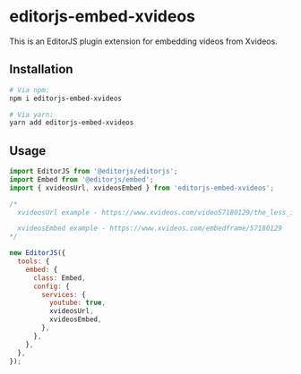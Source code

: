 # editorjs-embed-xvideos

This is an EditorJS plugin extension for embedding videos from Xvideos.

## Installation

```bash
# Via npm:
npm i editorjs-embed-xvideos

# Via yarn:
yarn add editorjs-embed-xvideos
```

## Usage

```js
import EditorJS from '@editorjs/editorjs';
import Embed from '@editorjs/embed';
import { xvideosUrl, xvideosEmbed } from 'editorjs-embed-xvideos';

/*
  xvideosUrl example - https://www.xvideos.com/video57180129/the_less_i_know_the_better_sexy_rk777.exe

  xvideosEmbed example - https://www.xvideos.com/embedframe/57180129
*/

new EditorJS({
  tools: {
    embed: {
      class: Embed,
      config: {
        services: {
          youtube: true,
          xvideosUrl,
          xvideosEmbed,
        },
      },
    },
  },
});
```
